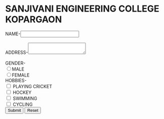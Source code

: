 <!DOCTYPE HTML>
<HYML>
<HEAD> 
  <h1> SANJIVANI ENGINEERING COLLEGE KOPARGAON</h1>
<BODY>
  NAME-<INPUT TYPE="TEXT" NAME="AB"><br></br>
  ADDRESS-<TEXTAREA> </TEXTAREA><BR></BR>
GENDER-<BR>
<INPUT TYPE="RADIO" NAME="AC">MALE<BR>
<INPUT TYPE="RADIO" NAME="AC">FEMALE<BR>
HOBBIES-<bR>
<INPUT TYPE="CHECKBOX" NAME="S"> PLAYING CRICKET<BR>
<INPUT TYPE="CHECKBOX" NAME="H"> HOCKEY<BR>
<INPUT TYPE="CHECKBOX" NAME="LK"> SWIMMING<BR>
<INPUT TYPE="CHECKBOX" NAME="JH"> CYCLING<BR>
<INPUT TYPE="SUBMIT" NAME="KJ" BUTTON="OK">
<INPUT TYPE="RESET" NAME="JH" BUTTON="CANCEL">
  </HTML>
  </HEAD>
  </BODY>
